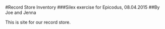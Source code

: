#Record Store Inventory
###Silex exercise for Epicodus, 08.04.2015
##By Joe and Jenna

This is site for our record store.
